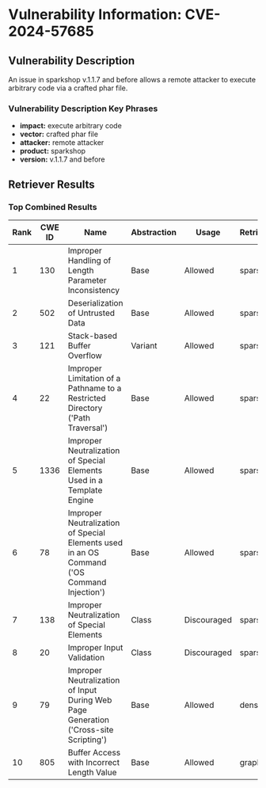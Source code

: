 # Vulnerability Information: CVE-2024-57685

## Vulnerability Description
An issue in sparkshop v.1.1.7 and before allows a remote attacker to execute arbitrary code via a crafted phar file.

### Vulnerability Description Key Phrases
- **impact:** execute arbitrary code
- **vector:** crafted phar file
- **attacker:** remote attacker
- **product:** sparkshop
- **version:** v.1.1.7 and before

## Retriever Results

### Top Combined Results

| Rank | CWE ID | Name | Abstraction | Usage  | Retrievers | Individual Scores |
|------|--------|------|-------------|-------|------------|-------------------|
| 1 | 130 | Improper Handling of Length Parameter Inconsistency | Base | Allowed | sparse | 0.042 |
| 2 | 502 | Deserialization of Untrusted Data | Base | Allowed | sparse | 0.042 |
| 3 | 121 | Stack-based Buffer Overflow | Variant | Allowed | sparse | 0.041 |
| 4 | 22 | Improper Limitation of a Pathname to a Restricted Directory ('Path Traversal') | Base | Allowed | sparse | 0.041 |
| 5 | 1336 | Improper Neutralization of Special Elements Used in a Template Engine | Base | Allowed | sparse | 0.041 |
| 6 | 78 | Improper Neutralization of Special Elements used in an OS Command ('OS Command Injection') | Base | Allowed | sparse | 0.040 |
| 7 | 138 | Improper Neutralization of Special Elements | Class | Discouraged | sparse | 0.040 |
| 8 | 20 | Improper Input Validation | Class | Discouraged | sparse | 0.040 |
| 9 | 79 | Improper Neutralization of Input During Web Page Generation ('Cross-site Scripting') | Base | Allowed | dense | 0.494 |
| 10 | 805 | Buffer Access with Incorrect Length Value | Base | Allowed | graph | 0.002 |


